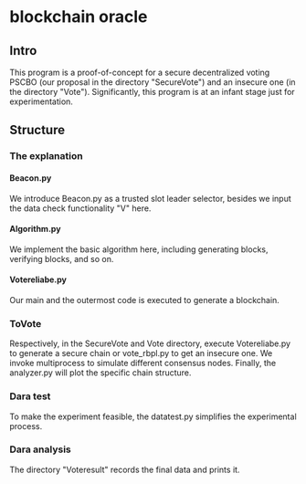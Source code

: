 # blockchain oracle

## Intro
This program is a proof-of-concept for a secure decentralized voting PSCBO (our proposal in the directory "SecureVote") and an insecure one (in the directory "Vote"). Significantly, this program is at an infant stage just for experimentation.
## Structure
### The explanation
#### Beacon.py
We introduce Beacon.py as a trusted slot leader selector, besides we input the data check functionality "V" here.
#### Algorithm.py
We implement the basic algorithm here, including generating blocks, verifying blocks, and so on.
#### Votereliabe.py
Our main and the outermost code is executed to generate a blockchain.
### ToVote
Respectively, in the SecureVote and Vote directory, execute Votereliabe.py to generate a secure chain or vote_rbpl.py to get an insecure one. We invoke multiprocess to simulate different consensus nodes. Finally, the analyzer.py will plot the specific chain structure.
### Dara test
To make the experiment feasible, the datatest.py simplifies the experimental process.
### Dara analysis
The directory "Voteresult" records the final data and prints it.
